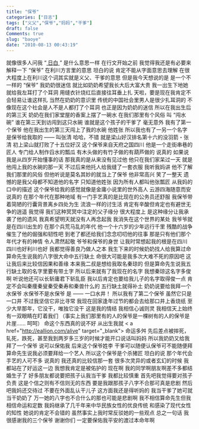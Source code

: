 ```yaml
---
title: "保爷"
categories: ["日志"]
tags: ["义父","保爷","妈妈","干爹"]
draft: false
Comments: true
slug: "baoye"
date: "2010-08-13 00:43:19"
---
```


就像很多人问我 “<a href="http://baike.baidu.com/view/609818.htm" target="_blank"> 日白 </a>” 是什么意思一样
在行文开始之前
我觉得我还是有必要来解释一下 “保爷” 在利川方言里的意思
坦白的说
肯定不能从字面意思去理解
在很大程度上在利川这个词其实就是义父、干爹的意思
但是我今天想说的是
是一个不一样的 “保爷”
我奶奶很迷信
就比如奶奶希望我长大后大富大贵
我一出生下地她就给我左耳打了个耳洞
用缝衣针烧红后直接往耳垂上扎
天啦，要是现在我肯定不会轻易让谁这样扎
当然在奶奶的意识里
传统的中国社会里男人是很少扎耳洞的
不像现在这个社会是人不是人都打了个耳洞
也正是因为奶奶的迷信
所以在我出生后的第三天
奶奶在我们家堂屋的香案上摆了一碗水
在我们那里有个风俗
叫 “闯水碗”
谁在第三天到访闯到这只水碗
谁就是这个孩子的干爹了
毫无意外
我有了第一个保爷
他在我出生的第三天闯上了我的水碗
他姓张
所以我也有了一另一个名字
是保爷给我取的 —— 叫张清
哈哈，不错
就是梁山好汉排名第十六的没羽箭・张清
初上梁山就打败了十五位好汉
这个保爷来自天府之国四川
他是一个走街串巷的匠人
专门给人制作舀水的瓢瓜
有木头做的有竹子做的有葫芦做的
说真的
如果说我是从四岁开始懂事的话
那我真的是从来没有见过他
他只在我们家呆过一天
就是他闯上我的水碗的那一天
不过后来他托人给我缝了一套衣服
我听我妈讲
他不了解我们那里的风俗
但他听说是莫名其妙的就当上了保爷
他非常高兴
笑了一整天
遗憾的是我父母都不知道他的名字
只知道他姓张
因为所有人都叫他张瓢匠
从我妈的口中的描述
这个保爷给我的感觉就像是金庸小说里的世外高人
云游四海随意而安
说真的
在那个年代在那种地域
有一门手艺真的是比现在的公务员还舒服
我保爷带着简陋的行囊背景离乡四处为生
流浪一样的讨生活
肯定有辛酸但肯定也有避世无争的逍遥
我觉得
我们这种冥冥中注定的父子缘分
很大程度上
是这种缘分让我承袭了他的遗风
我真希望明天就没有人再念起我
我消失在这个世界的某处
我爷爷就是在四川出生的
在那个兵荒马乱的年代
他一个十六岁的少年远行千里
残酷的战争催生了他的倔强和韧性吧
到老了都还给我们念念叨叨他的往事
那是只有他们那个年代才有的神情
令人肃然起敬
爷爷和保爷的身世
让我时常想起我的根是在四川
四川也好利川也好
我都觉得善良乃做人之本
我生下来的时候奶奶找人给我算过命
算命先生说我的八字很大命中五行缺土
命很大可能是我多次大难不死的原因吧
这让我后来比较信因果和善缘
本来我二叔是想给我取名秦琼的
但是算命先生说我五行缺土取的名字里要有带土字
所以后来就有了我现在的名字
我想秦琼这名字多俊啊
听说他还可以长斩庸君下斩乱臣
我以后肯定也要给我儿子的名字取得俊一点
肯定不会叫秦痩秦叟秦受秦寿和秦兽什么的
五行缺土就得补土
奶奶说要给我拜一个水保爷
水保爷不是水保爷 是 —— 一口水井！
所以我有了第二个保爷
虽然它只是一口井
不过我坚信它非比寻常
我现在回家逢年过节的都会去给那口井上香烧纸
至少大旱那年，它没干，唯独它没干
这是我的情结
我相信心诚则灵
我相信天上始终有一双眼睛在盯着我们
（事实上我们那里有的人的保爷是一棵树有的人的保爷是片崖…… 呵呵）
命这个东西真的说不好
从出生我就 < a href="http://eallion.com/alive" target="_blank"> 命运多舛 </a>
先后差点被摔死，轧死，跌死，甚至我到两岁多三岁的时候才能开口说话叫妈妈
所以我奶奶又给我拜了一个保爷
说可以保佑我
后来这个保爷姓李
干爹可以随便认保爷可不能随便拜
算命先生说我必须要拜给一个艺人
所以这个保爷是个杀猪匠
坦白的说
那个年代会手艺的人可不多
说真的
我还真的比较信那一套
很多次灵异的或者玄幻的时候
我都站在了好运这一边
我想我肯定是被佑护的
现在啊
我的同学啊朋友啊差不多都结婚生子了
好多朋友都说要把孩子认我当干爹
我都比较慎重
首先吧我觉得要对孩子负责
这是个信之则有不信则无的东西
要是我跟那孩子八字不合那可真是悲剧
然后吧我妈还交待过
不要在外面乱认干儿子
这方面我还是得听妈的
我当干爹了她可就当干奶奶了
万一她的八字也不合什么的那也可能是悲剧啊
我不相信算命先生但我相信命运和定数
我妈继承了几千年来中华民族女性的优良传统
和感染了现代女性的知性
她说的肯定不会错的
虽然事实上我时常反驳她的一些观点
总之一句话
我很感谢我的三个保爷
谢谢你们
一定要保佑我平安的渡过本命年啊

